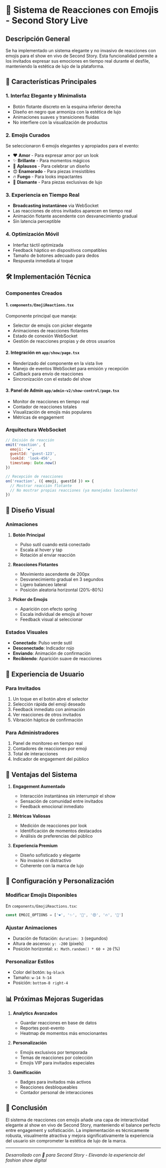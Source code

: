 # 🎉 Sistema de Reacciones con Emojis - Second Story Live

## Descripción General

Se ha implementado un sistema elegante y no invasivo de reacciones con emojis para el show en vivo de Second Story. Esta funcionalidad permite a los invitados expresar sus emociones en tiempo real durante el desfile, manteniendo la estética de lujo de la plataforma.

## 🌟 Características Principales

### 1. **Interfaz Elegante y Minimalista**
- Botón flotante discreto en la esquina inferior derecha
- Diseño en negro que armoniza con la estética de lujo
- Animaciones suaves y transiciones fluidas
- No interfiere con la visualización de productos

### 2. **Emojis Curados**
Se seleccionaron 6 emojis elegantes y apropiados para el evento:
- ❤️ **Amor** - Para expresar amor por un look
- ✨ **Brillante** - Para momentos mágicos
- 👏 **Aplausos** - Para celebrar un diseño
- 😍 **Enamorado** - Para piezas irresistibles
- 🔥 **Fuego** - Para looks impactantes
- 💎 **Diamante** - Para piezas exclusivas de lujo

### 3. **Experiencia en Tiempo Real**
- **Broadcasting instantáneo** via WebSocket
- Las reacciones de otros invitados aparecen en tiempo real
- Animación flotante ascendente con desvanecimiento gradual
- Sin latencia perceptible

### 4. **Optimización Móvil**
- Interfaz táctil optimizada
- Feedback háptico en dispositivos compatibles
- Tamaño de botones adecuado para dedos
- Respuesta inmediata al toque

## 🛠️ Implementación Técnica

### Componentes Creados

#### 1. `components/EmojiReactions.tsx`
Componente principal que maneja:
- Selector de emojis con picker elegante
- Animaciones de reacciones flotantes
- Estado de conexión WebSocket
- Gestión de reacciones propias y de otros usuarios

#### 2. Integración en `app/show/page.tsx`
- Renderizado del componente en la vista live
- Manejo de eventos WebSocket para emisión y recepción
- Callback para envío de reacciones
- Sincronización con el estado del show

#### 3. Panel de Admin `app/admin-v2/show-control/page.tsx`
- Monitor de reacciones en tiempo real
- Contador de reacciones totales
- Visualización de emojis más populares
- Métricas de engagement

### Arquitectura WebSocket

```javascript
// Emisión de reacción
emit('reaction', {
  emoji: '❤️',
  guestId: 'guest-123',
  lookId: 'look-456',
  timestamp: Date.now()
})

// Recepción de reacciones
on('reaction', ({ emoji, guestId }) => {
  // Mostrar reacción flotante
  // No mostrar propias reacciones (ya manejadas localmente)
})
```

## 🎨 Diseño Visual

### Animaciones
1. **Botón Principal**
   - Pulso sutil cuando está conectado
   - Escala al hover y tap
   - Rotación al enviar reacción

2. **Reacciones Flotantes**
   - Movimiento ascendente de 200px
   - Desvanecimiento gradual en 3 segundos
   - Ligero balanceo lateral
   - Posición aleatoria horizontal (20%-80%)

3. **Picker de Emojis**
   - Aparición con efecto spring
   - Escala individual de emojis al hover
   - Feedback visual al seleccionar

### Estados Visuales
- **Conectado**: Pulso verde sutil
- **Desconectado**: Indicador rojo
- **Enviando**: Animación de confirmación
- **Recibiendo**: Aparición suave de reacciones

## 📱 Experiencia de Usuario

### Para Invitados
1. Un toque en el botón abre el selector
2. Selección rápida del emoji deseado
3. Feedback inmediato con animación
4. Ver reacciones de otros invitados
5. Vibración háptica de confirmación

### Para Administradores
1. Panel de monitoreo en tiempo real
2. Contadores de reacciones por emoji
3. Total de interacciones
4. Indicador de engagement del público

## 🚀 Ventajas del Sistema

1. **Engagement Aumentado**
   - Interacción instantánea sin interrumpir el show
   - Sensación de comunidad entre invitados
   - Feedback emocional inmediato

2. **Métricas Valiosas**
   - Medición de reacciones por look
   - Identificación de momentos destacados
   - Análisis de preferencias del público

3. **Experiencia Premium**
   - Diseño sofisticado y elegante
   - No invasivo ni distractivo
   - Coherente con la marca de lujo

## 🔧 Configuración y Personalización

### Modificar Emojis Disponibles
En `components/EmojiReactions.tsx`:
```typescript
const EMOJI_OPTIONS = ['❤️', '✨', '👏', '😍', '🔥', '💎']
```

### Ajustar Animaciones
- Duración de flotación: `duration: 3` (segundos)
- Altura de ascenso: `y: -200` (pixels)
- Posición horizontal: `x: Math.random() * 60 + 20` (%)

### Personalizar Estilos
- Color del botón: `bg-black`
- Tamaño: `w-14 h-14`
- Posición: `bottom-8 right-4`

## 📊 Próximas Mejoras Sugeridas

1. **Analytics Avanzados**
   - Guardar reacciones en base de datos
   - Reportes post-evento
   - Heatmap de momentos más emocionantes

2. **Personalización**
   - Emojis exclusivos por temporada
   - Temas de reacciones por colección
   - Emojis VIP para invitados especiales

3. **Gamificación**
   - Badges para invitados más activos
   - Reacciones desbloqueables
   - Contador personal de interacciones

## 🎯 Conclusión

El sistema de reacciones con emojis añade una capa de interactividad elegante al show en vivo de Second Story, manteniendo el balance perfecto entre engagement y sofisticación. La implementación es técnicamente robusta, visualmente atractiva y mejora significativamente la experiencia del usuario sin comprometer la estética de lujo de la marca.

---

*Desarrollado con 💖 para Second Story - Elevando la experiencia del fashion show digital*